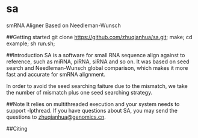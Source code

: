 # sa
smRNA Aligner Based on Needleman-Wunsch

##Getting started
  git clone https://github.com/zhuqianhua/sa.git;
	make;
	cd example;
	sh run.sh;
  
##Introduction
SA is a software for small RNA sequence align against to reference, 
such as miRNA, piRNA, siRNA and so on. It was based on seed search 
and Needleman-Wunsch global comparison, which makes it more fast 
and accurate for smRNA alignment. 

In order to avoid the seed searching faiture due to the mismatch, 
we take the number of mismatch plus one seed searching strategy.

##Note
It relies on multithreaded execution and your system needs to 
support -lpthread. If you have questions about SA, you may send
the questions to zhuqianhua@genomics.cn.

##Citing
